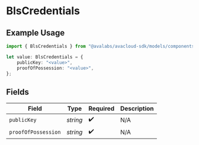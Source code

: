 # BlsCredentials

## Example Usage

```typescript
import { BlsCredentials } from "@avalabs/avacloud-sdk/models/components";

let value: BlsCredentials = {
    publicKey: "<value>",
    proofOfPossession: "<value>",
};
```

## Fields

| Field               | Type                | Required            | Description         |
| ------------------- | ------------------- | ------------------- | ------------------- |
| `publicKey`         | *string*            | :heavy_check_mark:  | N/A                 |
| `proofOfPossession` | *string*            | :heavy_check_mark:  | N/A                 |